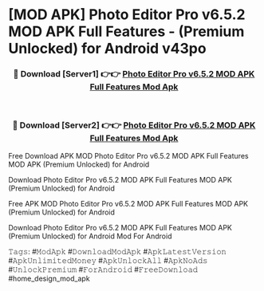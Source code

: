 # [MOD APK] Photo Editor Pro v6.5.2 MOD APK Full Features - (Premium Unlocked) for Android v43po



<div align="center">
<h3>🔴 Download [Server1] 👉👉 <a href="https://momento.my/?title=Photo_Editor_Pro_v6.5.2_MOD_APK_Full_Features">Photo Editor Pro v6.5.2 MOD APK Full Features Mod Apk</a></h3><br>

<h3>🔴 Download [Server2] 👉👉 <a href="https://momento.my/?title=Photo_Editor_Pro_v6.5.2_MOD_APK_Full_Features">Photo Editor Pro v6.5.2 MOD APK Full Features Mod Apk</a></h3>
</div>



Free Download APK MOD Photo Editor Pro v6.5.2 MOD APK Full Features MOD APK (Premium Unlocked) for Android

Download Photo Editor Pro v6.5.2 MOD APK Full Features MOD APK (Premium Unlocked) for Android

Free APK MOD Photo Editor Pro v6.5.2 MOD APK Full Features MOD APK (Premium Unlocked) for Android

Download Photo Editor Pro v6.5.2 MOD APK Full Features MOD APK (Premium Unlocked) for Android Mod For Android

𝚃𝚊𝚐𝚜: #𝙼𝚘𝚍𝙰𝚙𝚔 #𝙳𝚘𝚠𝚗𝚕𝚘𝚊𝚍𝙼𝚘𝚍𝙰𝚙𝚔 #𝙰𝚙𝚔𝙻𝚊𝚝𝚎𝚜𝚝𝚅𝚎𝚛𝚜𝚒𝚘𝚗 #𝙰𝚙𝚔𝚄𝚗𝚕𝚒𝚖𝚒𝚝𝚎𝚍𝙼𝚘𝚗𝚎𝚢 #𝙰𝚙𝚔𝚄𝚗𝚕𝚘𝚌𝚔𝙰𝚕𝚕 #𝙰𝚙𝚔𝙽𝚘𝙰𝚍𝚜 #𝚄𝚗𝚕𝚘𝚌𝚔𝙿𝚛𝚎𝚖𝚒𝚞𝚖 #𝙵𝚘𝚛𝙰𝚗𝚍𝚛𝚘𝚒𝚍 #𝙵𝚛𝚎𝚎𝙳𝚘𝚠𝚗𝚕𝚘𝚊𝚍 #home_design_mod_apk
